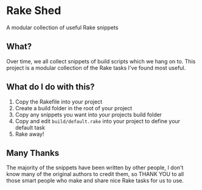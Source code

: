 Rake Shed
=========
A modular collection of useful Rake snippets

What?
-----
Over time, we all collect snippets of build scripts which we hang on to. This project is a modular collection of the Rake tasks I've found most useful.

What do I do with this?
-----------------------
1. Copy the Rakefile into your project
2. Create a build folder in the root of your project
3. Copy any snippets you want into your projects build folder
4. Copy and edit `build/default.rake` into your project to define your default task
5. Rake away!

Many Thanks
-----------
The majority of the snippets have been written by other people, I don't know many of the original authors to credit them, so THANK YOU to all those smart people who make and share nice Rake tasks for us to use.
